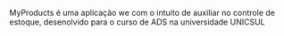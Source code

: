 MyProducts é uma aplicação we com o intuito de auxiliar no controle de estoque, desenolvido para o curso de ADS na universidade UNICSUL

